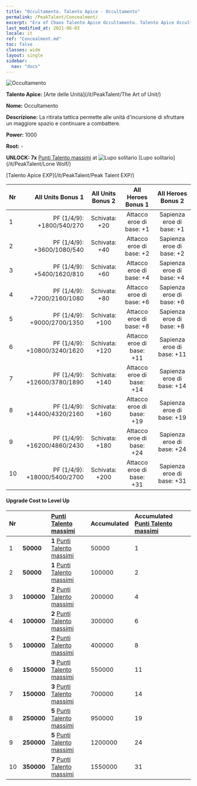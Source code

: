 ```yaml
---
title: "Occultamento. Talento Apice - Occultamento"
permalink: /PeakTalent/Concealment/
excerpt: "Era of Chaos Talento Apice Occultamento. Talento Apice Occultamento. Occultamento"
last_modified_at: 2021-06-03
locale: it
ref: "Concealment.md"
toc: false
classes: wide
layout: single
sidebar:
  nav: "docs"
---
```


  ![Occultamento](/images/pt/talent_2003.png)

  **Talento Apice:** [Arte delle Unità](/it/PeakTalent/The Art of Unit/)

  **Nome:** Occultamento

  **Descrizione:** La ritirata tattica permette alle unità d'incursione di sfruttare un maggiore spazio e continuare a combattere.

  **Power:** 1000

  **Root:** -

  **UNLOCK: 7x** [Punti Talento massimi](/ItemsIT/con_934/) at ![Lupo solitario](/images/pt/talent_2001.png) [Lupo solitario](/it/PeakTalent/Lone Wolf/)

  [Talento Apice EXP](/it/PeakTalent/Peak Talent EXP/)

  | Nr | All Units Bonus 1 | All Units Bonus 2 | All Heroes Bonus 1 | All Heroes Bonus 2 |
  |:---|--------------:|:-------------:|:-------------:|:-------------:|
  | 1 | PF (1/4/9): +1800/540/270 | Schivata: +20 | Attacco eroe di base: +1 | Sapienza eroe di base: +1 |
  | 2 | PF (1/4/9): +3600/1080/540 | Schivata: +40 | Attacco eroe di base: +2 | Sapienza eroe di base: +2 |
  | 3 | PF (1/4/9): +5400/1620/810 | Schivata: +60 | Attacco eroe di base: +4 | Sapienza eroe di base: +4 |
  | 4 | PF (1/4/9): +7200/2160/1080 | Schivata: +80 | Attacco eroe di base: +6 | Sapienza eroe di base: +6 |
  | 5 | PF (1/4/9): +9000/2700/1350 | Schivata: +100 | Attacco eroe di base: +8 | Sapienza eroe di base: +8 |
  | 6 | PF (1/4/9): +10800/3240/1620 | Schivata: +120 | Attacco eroe di base: +11 | Sapienza eroe di base: +11 |
  | 7 | PF (1/4/9): +12600/3780/1890 | Schivata: +140 | Attacco eroe di base: +14 | Sapienza eroe di base: +14 |
  | 8 | PF (1/4/9): +14400/4320/2160 | Schivata: +160 | Attacco eroe di base: +19 | Sapienza eroe di base: +19 |
  | 9 | PF (1/4/9): +16200/4860/2430 | Schivata: +180 | Attacco eroe di base: +24 | Sapienza eroe di base: +24 |
  | 10 | PF (1/4/9): +18000/5400/2700 | Schivata: +200 | Attacco eroe di base: +31 | Sapienza eroe di base: +31 |


#### Upgrade Cost to Level Up

  | Nr | <i class="fas fa-coins"/> | [Punti Talento massimi](/ItemsIT/con_934/) | Accumulated <i class="fas fa-coins"/> | Accumulated [Punti Talento massimi](/ItemsIT/con_934/) |
  |:---|:--------------|:-------------|:-------------|:-------------|
  | 1 | **50000** | **1** [Punti Talento massimi](/ItemsIT/con_934/) | 50000 | 1 |
  | 2 | **50000** | **1** [Punti Talento massimi](/ItemsIT/con_934/) | 100000 | 2 |
  | 3 | **100000** | **2** [Punti Talento massimi](/ItemsIT/con_934/) | 200000 | 4 |
  | 4 | **100000** | **2** [Punti Talento massimi](/ItemsIT/con_934/) | 300000 | 6 |
  | 5 | **100000** | **2** [Punti Talento massimi](/ItemsIT/con_934/) | 400000 | 8 |
  | 6 | **150000** | **3** [Punti Talento massimi](/ItemsIT/con_934/) | 550000 | 11 |
  | 7 | **150000** | **3** [Punti Talento massimi](/ItemsIT/con_934/) | 700000 | 14 |
  | 8 | **250000** | **5** [Punti Talento massimi](/ItemsIT/con_934/) | 950000 | 19 |
  | 9 | **250000** | **5** [Punti Talento massimi](/ItemsIT/con_934/) | 1200000 | 24 |
  | 10 | **350000** | **7** [Punti Talento massimi](/ItemsIT/con_934/) | 1550000 | 31 |
